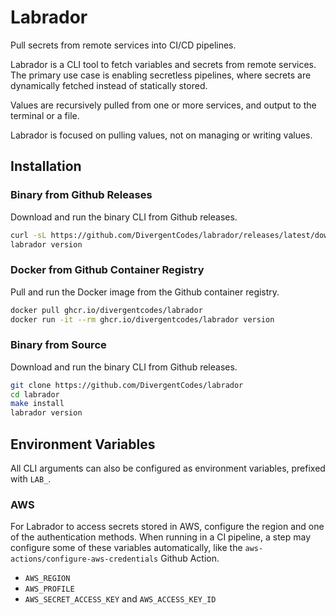 # Labrador

Pull secrets from remote services into CI/CD pipelines.

Labrador is a CLI tool to fetch variables and secrets from remote
services. The primary use case is enabling secretless pipelines,
where secrets are dynamically fetched instead of statically stored.

Values are recursively pulled from one or more services, and output
to the terminal or a file.

Labrador is focused on pulling values, not on managing or writing values.

## Installation

### Binary from Github Releases

Download and run the binary CLI from Github releases.

```sh
curl -sL https://github.com/DivergentCodes/labrador/releases/latest/download/labrador_Linux_x86_64.tar.gz  | tar -zx
labrador version
```

### Docker from Github Container Registry

Pull and run the Docker image from the Github container registry.

```sh
docker pull ghcr.io/divergentcodes/labrador
docker run -it --rm ghcr.io/divergentcodes/labrador version
```

### Binary from Source

Download and run the binary CLI from Github releases.

```sh
git clone https://github.com/DivergentCodes/labrador
cd labrador
make install
labrador version
```


## Environment Variables

All CLI arguments can also be configured as environment variables,
prefixed with `LAB_`.

### AWS

For Labrador to access secrets stored in AWS, configure the region and one
of the authentication methods. When running in a CI pipeline, a step may
configure some of these variables automatically, like the `aws-actions/configure-aws-credentials` Github Action.

- `AWS_REGION`
- `AWS_PROFILE`
- `AWS_SECRET_ACCESS_KEY` and `AWS_ACCESS_KEY_ID`



